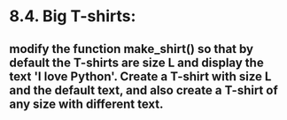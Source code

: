 # 8.4. Big T-shirts:
## modify the function make_shirt() so that by default the T-shirts are size L and display the text 'I love Python'. Create a T-shirt with size L and the default text, and also create a T-shirt of any size with different text.
